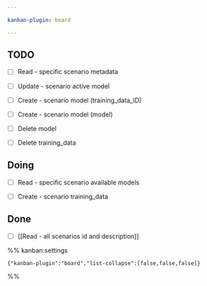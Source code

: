 ```yaml
---

kanban-plugin: board

---
```


## TODO

- [ ] Read - specific scenario metadata
- [ ] Update - scenario active model
- [ ] Create - scenario model (training_data_ID)
- [ ] Create - scenario model (model)
- [ ] Delete model
- [ ] Delete training_data


## Doing

- [ ] Read - specific scenario available models
- [ ] Create - scenario training_data


## Done

- [ ] [[Read - all scenarios id and description]]




%% kanban:settings
```
{"kanban-plugin":"board","list-collapse":[false,false,false]}
```
%%